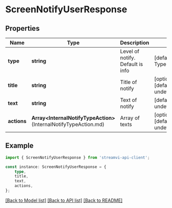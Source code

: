 # ScreenNotifyUserResponse


## Properties

Name | Type | Description | Notes
------------ | ------------- | ------------- | -------------
**type** | **string** | Level of notify. Default is info | [default to TypeEnum_Info]
**title** | **string** | Title of notify | [optional] [default to undefined]
**text** | **string** | Text of notify | [default to undefined]
**actions** | **Array&lt;InternalNotifyTypeAction&gt;**(InternalNotifyTypeAction.md) | Array of texts | [optional] [default to undefined]

## Example

```typescript
import { ScreenNotifyUserResponse } from 'streamvi-api-client';

const instance: ScreenNotifyUserResponse = {
    type,
    title,
    text,
    actions,
};
```

[[Back to Model list]](../README.md#documentation-for-models) [[Back to API list]](../README.md#documentation-for-api-endpoints) [[Back to README]](../README.md)
